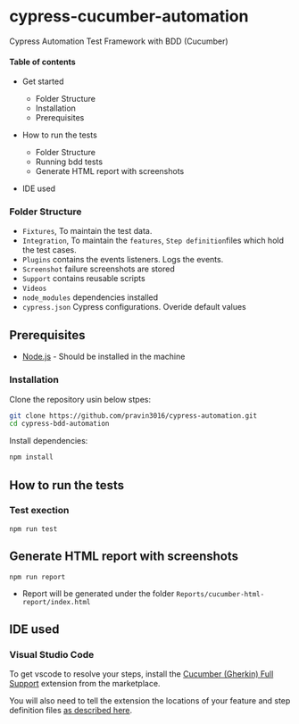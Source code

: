 # cypress-cucumber-automation

Cypress Automation Test Framework with BDD (Cucumber)


#### Table of contents

* Get started
  * Folder Structure
  * Installation
  * Prerequisites

* How to run the tests
  * Folder Structure
  * Running bdd tests
  * Generate HTML report with screenshots
  
* IDE used
  
### Folder Structure

- `Fixtures`,  To maintain the test data.
- `Integration`, To maintain the `features`, `Step definition`files which hold the test cases.
- `Plugins` contains the events listeners. Logs the events.
- `Screenshot` failure screenshots are stored
- `Support` contains reusable scripts
- `Videos` 
- `node_modules` dependencies installed 
- `cypress.json` Cypress configurations. Overide default values
  
## Prerequisites

- [Node.js](https://nodejs.org/) - Should be installed in the machine


### Installation

Clone the repository usin below stpes:

```sh
git clone https://github.com/pravin3016/cypress-automation.git
cd cypress-bdd-automation

```

Install dependencies:

```sh
npm install
```

## How to run the tests

### Test exection
```
npm run test 
```
## Generate HTML report with screenshots

```shell
npm run report
```
 - Report will be generated under the folder `Reports/cucumber-html-report/index.html`

## IDE used

### Visual Studio Code

To get vscode to resolve your steps, install the [Cucumber (Gherkin) Full Support](https://marketplace.visualstudio.com/items?itemName=alexkrechik.cucumberautocomplete) extension from the marketplace.

You will also need to tell the extension the locations of your feature and step definition files [as described here](https://github.com/alexkrechik/VSCucumberAutoComplete#settings-example).


